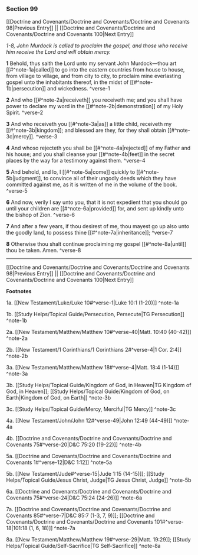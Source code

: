 ### Section 99

[[Doctrine and Covenants/Doctrine and Covenants/Doctrine and Covenants 98|Previous Entry]]  ||  [[Doctrine and Covenants/Doctrine and Covenants/Doctrine and Covenants 100|Next Entry]]

*1-8, John Murdock is called to proclaim the gospel, and those who receive him receive the Lord and will obtain mercy.*

**1**  Behold, thus saith the Lord unto my servant John Murdock—thou art [[#^note-1a|called]] to go into the eastern countries from house to house, from village to village, and from city to city, to proclaim mine everlasting gospel unto the inhabitants thereof, in the midst of [[#^note-1b|persecution]] and wickedness. ^verse-1

**2**  And who [[#^note-2a|receiveth]] you receiveth me; and you shall have power to declare my word in the [[#^note-2b|demonstration]] of my Holy Spirit. ^verse-2

**3**  And who receiveth you [[#^note-3a|as]] a little child, receiveth my [[#^note-3b|kingdom]]; and blessed are they, for they shall obtain [[#^note-3c|mercy]]. ^verse-3

**4**  And whoso rejecteth you shall be [[#^note-4a|rejected]] of my Father and his house; and you shall cleanse your [[#^note-4b|feet]] in the secret places by the way for a testimony against them. ^verse-4

**5**  And behold, and lo, I [[#^note-5a|come]] quickly to [[#^note-5b|judgment]], to convince all of their ungodly deeds which they have committed against me, as it is written of me in the volume of the book. ^verse-5

**6**  And now, verily I say unto you, that it is not expedient that you should go until your children are [[#^note-6a|provided]] for, and sent up kindly unto the bishop of Zion. ^verse-6

**7**  And after a few years, if thou desirest of me, thou mayest go up also unto the goodly land, to possess thine [[#^note-7a|inheritance]]; ^verse-7

**8**  Otherwise thou shalt continue proclaiming my gospel [[#^note-8a|until]] thou be taken. Amen. ^verse-8


---
[[Doctrine and Covenants/Doctrine and Covenants/Doctrine and Covenants 98|Previous Entry]]  ||  [[Doctrine and Covenants/Doctrine and Covenants/Doctrine and Covenants 100|Next Entry]]


**Footnotes**


1a. [[New Testament/Luke/Luke 10#^verse-1|Luke 10:1 (1-20)]] ^note-1a

1b. [[Study Helps/Topical Guide/Persecution, Persecute|TG Persecution]] ^note-1b

2a. [[New Testament/Matthew/Matthew 10#^verse-40|Matt. 10:40 (40-42)]] ^note-2a

2b. [[New Testament/1 Corinthians/1 Corinthians 2#^verse-4|1 Cor. 2:4]] ^note-2b

3a. [[New Testament/Matthew/Matthew 18#^verse-4|Matt. 18:4 (1-14)]] ^note-3a

3b. [[Study Helps/Topical Guide/Kingdom of God, in Heaven|TG Kingdom of God, in Heaven]]; [[Study Helps/Topical Guide/Kingdom of God, on Earth|Kingdom of God, on Earth]] ^note-3b

3c. [[Study Helps/Topical Guide/Mercy, Merciful|TG Mercy]] ^note-3c

4a. [[New Testament/John/John 12#^verse-49|John 12:49 (44-49)]] ^note-4a

4b. [[Doctrine and Covenants/Doctrine and Covenants/Doctrine and Covenants 75#^verse-20|D&C 75:20 (19-22)]] ^note-4b

5a. [[Doctrine and Covenants/Doctrine and Covenants/Doctrine and Covenants 1#^verse-12|D&C 1:12]] ^note-5a

5b. [[New Testament/Jude#^verse-15|Jude 1:15 (14-15)]]; [[Study Helps/Topical Guide/Jesus Christ, Judge|TG Jesus Christ, Judge]] ^note-5b

6a. [[Doctrine and Covenants/Doctrine and Covenants/Doctrine and Covenants 75#^verse-24|D&C 75:24 (24-26)]] ^note-6a

7a. [[Doctrine and Covenants/Doctrine and Covenants/Doctrine and Covenants 85#^verse-7|D&C 85:7 (1-3, 7, 9)]]; [[Doctrine and Covenants/Doctrine and Covenants/Doctrine and Covenants 101#^verse-18|101:18 (1, 6, 18)]] ^note-7a

8a. [[New Testament/Matthew/Matthew 19#^verse-29|Matt. 19:29]]; [[Study Helps/Topical Guide/Self-Sacrifice|TG Self-Sacrifice]] ^note-8a